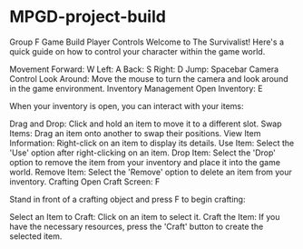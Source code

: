 # MPGD-project-build
Group F Game Build
Player Controls
Welcome to The Survivalist! Here's a quick guide on how to control your character within the game world.

Movement
Forward: W
Left: A
Back: S
Right: D
Jump: Spacebar
Camera Control
Look Around: Move the mouse to turn the camera and look around in the game environment.
Inventory Management
Open Inventory: E

When your inventory is open, you can interact with your items:

Drag and Drop: Click and hold an item to move it to a different slot.
Swap Items: Drag an item onto another to swap their positions.
View Item Information: Right-click on an item to display its details.
Use Item: Select the 'Use' option after right-clicking on an item.
Drop Item: Select the 'Drop' option to remove the item from your inventory and place it into the game world.
Remove Item: Select the 'Remove' option to delete an item from your inventory.
Crafting
Open Craft Screen: F

Stand in front of a crafting object and press F to begin crafting:

Select an Item to Craft: Click on an item to select it.
Craft the Item: If you have the necessary resources, press the 'Craft' button to create the selected item.
